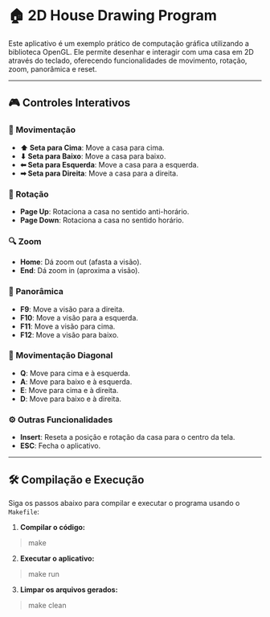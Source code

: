 # 🏠 2D House Drawing Program

Este aplicativo é um exemplo prático de computação gráfica utilizando a biblioteca OpenGL. Ele permite desenhar e interagir com uma casa em 2D através do teclado, oferecendo funcionalidades de movimento, rotação, zoom, panorâmica e reset.

---

## 🎮 Controles Interativos

### **🧭 Movimentação**
- **⬆ Seta para Cima**: Move a casa para cima.
- **⬇ Seta para Baixo**: Move a casa para baixo.
- **⬅ Seta para Esquerda**: Move a casa para a esquerda.
- **➡ Seta para Direita**: Move a casa para a direita.

### **🔄 Rotação**
- **Page Up**: Rotaciona a casa no sentido anti-horário.
- **Page Down**: Rotaciona a casa no sentido horário.

### **🔍 Zoom**
- **Home**: Dá zoom out (afasta a visão).
- **End**: Dá zoom in (aproxima a visão).

### **📍 Panorâmica**
- **F9**: Move a visão para a direita.
- **F10**: Move a visão para a esquerda.
- **F11**: Move a visão para cima.
- **F12**: Move a visão para baixo.

### **🔀 Movimentação Diagonal**
- **Q**: Move para cima e à esquerda.
- **A**: Move para baixo e à esquerda.
- **E**: Move para cima e à direita.
- **D**: Move para baixo e à direita.

### **⚙️ Outras Funcionalidades**
- **Insert**: Reseta a posição e rotação da casa para o centro da tela.
- **ESC**: Fecha o aplicativo.

---

## 🛠️ Compilação e Execução

Siga os passos abaixo para compilar e executar o programa usando o `Makefile`:

1. **Compilar o código:**
> make

2. **Executar o aplicativo:**
> make run

3. **Limpar os arquivos gerados:**
> make clean